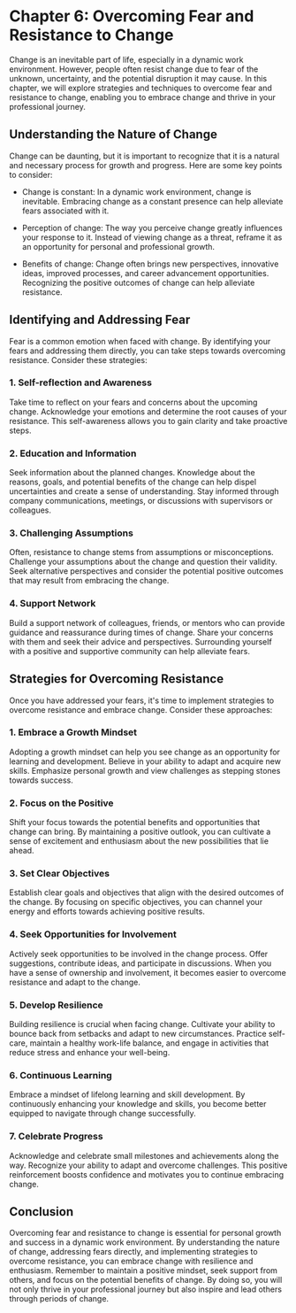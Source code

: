Chapter 6: Overcoming Fear and Resistance to Change
===================================================

Change is an inevitable part of life, especially in a dynamic work environment. However, people often resist change due to fear of the unknown, uncertainty, and the potential disruption it may cause. In this chapter, we will explore strategies and techniques to overcome fear and resistance to change, enabling you to embrace change and thrive in your professional journey.

Understanding the Nature of Change
----------------------------------

Change can be daunting, but it is important to recognize that it is a natural and necessary process for growth and progress. Here are some key points to consider:

* Change is constant: In a dynamic work environment, change is inevitable. Embracing change as a constant presence can help alleviate fears associated with it.

* Perception of change: The way you perceive change greatly influences your response to it. Instead of viewing change as a threat, reframe it as an opportunity for personal and professional growth.

* Benefits of change: Change often brings new perspectives, innovative ideas, improved processes, and career advancement opportunities. Recognizing the positive outcomes of change can help alleviate resistance.

Identifying and Addressing Fear
-------------------------------

Fear is a common emotion when faced with change. By identifying your fears and addressing them directly, you can take steps towards overcoming resistance. Consider these strategies:

### 1. Self-reflection and Awareness

Take time to reflect on your fears and concerns about the upcoming change. Acknowledge your emotions and determine the root causes of your resistance. This self-awareness allows you to gain clarity and take proactive steps.

### 2. Education and Information

Seek information about the planned changes. Knowledge about the reasons, goals, and potential benefits of the change can help dispel uncertainties and create a sense of understanding. Stay informed through company communications, meetings, or discussions with supervisors or colleagues.

### 3. Challenging Assumptions

Often, resistance to change stems from assumptions or misconceptions. Challenge your assumptions about the change and question their validity. Seek alternative perspectives and consider the potential positive outcomes that may result from embracing the change.

### 4. Support Network

Build a support network of colleagues, friends, or mentors who can provide guidance and reassurance during times of change. Share your concerns with them and seek their advice and perspectives. Surrounding yourself with a positive and supportive community can help alleviate fears.

Strategies for Overcoming Resistance
------------------------------------

Once you have addressed your fears, it's time to implement strategies to overcome resistance and embrace change. Consider these approaches:

### 1. Embrace a Growth Mindset

Adopting a growth mindset can help you see change as an opportunity for learning and development. Believe in your ability to adapt and acquire new skills. Emphasize personal growth and view challenges as stepping stones towards success.

### 2. Focus on the Positive

Shift your focus towards the potential benefits and opportunities that change can bring. By maintaining a positive outlook, you can cultivate a sense of excitement and enthusiasm about the new possibilities that lie ahead.

### 3. Set Clear Objectives

Establish clear goals and objectives that align with the desired outcomes of the change. By focusing on specific objectives, you can channel your energy and efforts towards achieving positive results.

### 4. Seek Opportunities for Involvement

Actively seek opportunities to be involved in the change process. Offer suggestions, contribute ideas, and participate in discussions. When you have a sense of ownership and involvement, it becomes easier to overcome resistance and adapt to the change.

### 5. Develop Resilience

Building resilience is crucial when facing change. Cultivate your ability to bounce back from setbacks and adapt to new circumstances. Practice self-care, maintain a healthy work-life balance, and engage in activities that reduce stress and enhance your well-being.

### 6. Continuous Learning

Embrace a mindset of lifelong learning and skill development. By continuously enhancing your knowledge and skills, you become better equipped to navigate through change successfully.

### 7. Celebrate Progress

Acknowledge and celebrate small milestones and achievements along the way. Recognize your ability to adapt and overcome challenges. This positive reinforcement boosts confidence and motivates you to continue embracing change.

Conclusion
----------

Overcoming fear and resistance to change is essential for personal growth and success in a dynamic work environment. By understanding the nature of change, addressing fears directly, and implementing strategies to overcome resistance, you can embrace change with resilience and enthusiasm. Remember to maintain a positive mindset, seek support from others, and focus on the potential benefits of change. By doing so, you will not only thrive in your professional journey but also inspire and lead others through periods of change.
